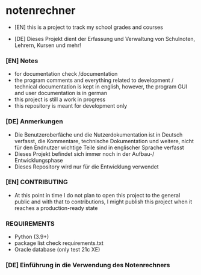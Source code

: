 # notenrechner
- [EN] this is a  project to track my school grades and courses

- [DE] Dieses Projekt dient der Erfassung und Verwaltung von Schulnoten, Lehrern, Kursen und mehr!


### [EN] Notes
- for documentation check /documentation
- the program comments and everything related to development / technical documentation is kept in english, however, the program GUI and user documentation is in german
- this project is still a work in progress
- this repository is meant for development only

### [DE] Anmerkungen
- Die Benutzeroberfäche und die Nutzerdokumentation ist in Deutsch verfasst, die Kommentare, technische Dokumentation und weitere, nicht für den Endnutzer wichtige Teile sind in englischer Sprache verfasst
- Dieses Projekt befindet sich immer noch in der Aufbau-/ Entwicklungsphase
- Dieses Repository wird nur für die Entwicklung verwendet

### [EN] CONTRIBUTING
- At this point in time I do not plan to open this project to the general public and with that to contributions, I might publish this project when it reaches a production-ready state

### REQUIREMENTS
- Python (3.9+)
- package list check requirements.txt
- Oracle database (only test 21c XE)

### [DE] Einführung in die Verwendung des Notenrechners